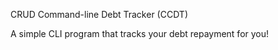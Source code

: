 CRUD Command-line Debt Tracker (CCDT)

A simple CLI program that tracks your debt repayment for you!

